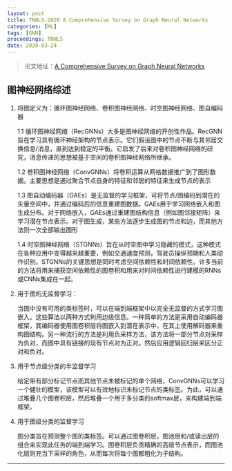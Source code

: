 ```yaml
---
layout: post
title: TNNLS-2020 A Comprehensive Survey on Graph Neural Networks
categories: [ML]
tags: [GNN]
proceedings: TNNLS
date: 2020-03-24
---
```


> 论文地址：[A Comprehensive Survey on Graph Neural Networks](https://ieeexplore.ieee.org/document/9046288)

## 图神经网络综述

1.  将图定义为：循环图神经网络、卷积图神经网络、时空图神经网络、图自编码器

    1.1 循环图神经网络（RecGNNs）大多是图神经网络的开创性作品。RecGNN旨在学习具有循环神经架构的节点表示。它们假设图中的节点不断与其邻居交换信息/消息，直到达到稳定的平衡。它启发了后来对卷积图神经网络的研究，消息传递的思想被基于空间的卷积图神经网络所继承。

    1.2 卷积图神经网络（ConvGNNs）将卷积运算从网格数据推广到了图形数据。主要思想是通过聚合节点自身的特征和邻居的特征来生成节点的表示

    1.3 图自动编码器（GAEs）是无监督的学习框架，可将节点/图编码到潜在的矢量空间中，并通过编码后的信息重建图数据。GAEs用于学习网络嵌入和图生成分布。对于网络嵌入，GAEs通过重建图结构信息（例如图邻接矩阵）来学习潜在节点表示。对于图生成，某些方法逐步生成图的节点和边，而其他方法则一次全部输出图形

    1.4 时空图神经网络（STGNNs）旨在从时空图中学习隐藏的模式，这种模式在各种应用中变得越来越重要，例如交通速度预测，驾驶员操纵预期和人类动作识别。STGNNs的关键思想是同时考虑空间依赖性和时间依赖性。许多当前的方法将用来捕获空间依赖性的图卷积和用来对时间依赖性进行建模的RNNs或CNNs集成在一起。
2.  用于图的无监督学习：

    当图中没有可用的类标签时，可以在端到端框架中以完全无监督的方式学习图嵌入。这些算法以两种方式利用边级信息。一种简单的方法是采用自动编码器框架，其编码器使用图卷积层将图嵌入到潜在表示中，在其上使用解码器来重构图结构。另一种流行的方法是利用负采样方法，该方法将一部分节点对采样为负对，而图中具有链接的现有节点对为正对。然后应用逻辑回归层来区分正对和负对。
3.  用于节点级分类的半监督学习

    给定带有部分标记节点而其他节点未被标记的单个网络，ConvGNNs可以学习一个健壮的模型，该模型可以有效地标识未标记节点的类标签。为此，可以通过堆叠几个图卷积层，然后堆叠一个用于多分类的softmax层，来构建端到端框架。
4.  用于图级分类的监督学习

    图分类旨在预测整个图的类标签。可以通过图卷积层，图池层和/或读出层的组合来实现此任务的端到端学习。图卷积层负责精确的高级节点表示，而图池化层则充当下采样的角色，从而每次将每个图都粗化为子结构。

<hr align="left" color="#987cb9" size="1">

